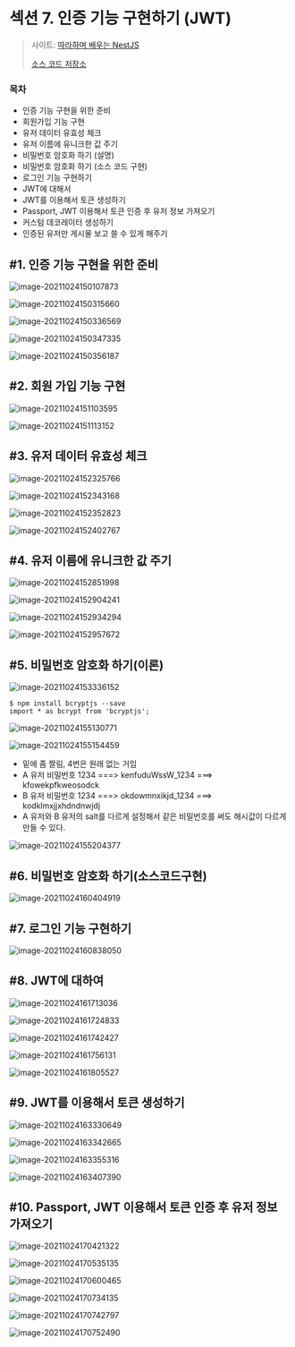 # 섹션 7. 인증 기능 구현하기 (JWT)

> 사이트: [따라하며 배우는 NestJS](https://inf.run/n39u)
>
> [소스 코드 저장소](https://github.com/jaewonhimnae/nestjs-board-app)



### 목차

- 인증 기능 구현을 위한 준비
- 회원가입 기능 구현
- 유저 데이터 유효성 체크
- 유저 이름에 유니크한 값 주기
- 비밀번호 암호화 하기 (설명)
- 비밀번호 암호화 하기 (소스 코드 구현)
- 로그인 기능 구현하기
- JWT에 대해서
- JWT를 이용해서 토큰 생성하기
- Passport, JWT 이용해서 토큰 인증 후 유저 정보 가져오기
- 커스텀 데코레이터 생성하기
- 인증된 유저만 게시물 보고 쓸 수 있게 해주기



## \#1. 인증 기능 구현을 위한 준비

![image-20211024150107873](./img/image-20211024150107873.png)

![image-20211024150315660](./img/image-20211024150315660.png)

![image-20211024150336569](./img/image-20211024150336569.png)

![image-20211024150347335](./img/image-20211024150347335.png)

![image-20211024150356187](./img/image-20211024150356187.png)



## \#2. 회원 가입 기능 구현

![image-20211024151103595](./img/image-20211024151103595.png)

![image-20211024151113152](./img/image-20211024151113152.png)





## \#3. 유저 데이터 유효성 체크

![image-20211024152325766](./img/image-20211024152325766.png)

![image-20211024152343168](./img/image-20211024152343168.png)

![image-20211024152352823](./img/image-20211024152352823.png)

![image-20211024152402767](./img/image-20211024152402767.png)



## \#4. 유저 이름에 유니크한 값 주기

![image-20211024152851998](./img/image-20211024152851998.png)

![image-20211024152904241](./img/image-20211024152904241.png)

![image-20211024152934294](./img/image-20211024152934294.png)

![image-20211024152957672](./img/image-20211024152957672.png)





## \#5. 비밀번호 암호화 하기(이론)

![image-20211024153336152](./img/image-20211024153336152.png)

```
$ npm install bcryptjs --save
import * as bcrypt from 'bcryptjs';
```



![image-20211024155130771](./img/image-20211024155130771.png)



![image-20211024155154459](./img/image-20211024155154459.png)

- 밑에 좀 짤림, 4번은 원래 없는 거임
- A 유저 비밀번호 1234 ===> kenfuduWssW_1234 ===> kfowekpfkweosodck
- B 유저 비밀번호 1234 ===> okdowmnxikjd_1234 ===> kodklmxjjxhdndnwjdj
- A 유저와 B 유저의 salt를 다르게 설정해서 같은 비밀번호를 써도 해시값이 다르게 만들 수 있다.



![image-20211024155204377](./img/image-20211024155204377.png)





## \#6. 비밀번호 암호화 하기(소스코드구현)

![image-20211024160404919](./img/image-20211024160404919.png)





## \#7. 로그인 기능 구현하기

![image-20211024160838050](./img/image-20211024160838050.png)





## \#8. JWT에 대하여

![image-20211024161713036](./img/image-20211024161713036.png)

![image-20211024161724833](./img/image-20211024161724833.png)

![image-20211024161742427](./img/image-20211024161742427.png)

![image-20211024161756131](./img/image-20211024161756131.png)

![image-20211024161805527](./img/image-20211024161805527.png)





## \#9. JWT를 이용해서 토큰 생성하기

![image-20211024163330649](./img/image-20211024163330649.png)

![image-20211024163342665](./img/image-20211024163342665.png)

![image-20211024163355316](./img/image-20211024163355316.png)

![image-20211024163407390](./img/image-20211024163407390.png)





## \#10. Passport, JWT 이용해서 토큰 인증 후 유저 정보 가져오기

![image-20211024170421322](./img/image-20211024170421322.png)

![image-20211024170535135](./img/image-20211024170535135.png)

![image-20211024170600465](./img/image-20211024170600465.png)

![image-20211024170734135](./img/image-20211024170734135.png)

![image-20211024170742797](./img/image-20211024170742797.png)

![image-20211024170752490](./img/image-20211024170752490.png)















